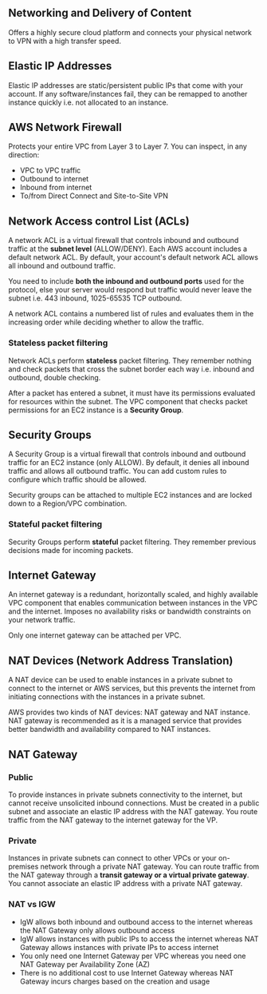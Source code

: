 ## Networking and Delivery of Content

Offers a highly secure cloud platform and connects your physical network to VPN with a high transfer speed.

## Elastic IP Addresses

Elastic IP addresses are static/persistent public IPs that come with your account. If any software/instances fail, they can be remapped to another instance quickly i.e. not allocated to an instance.

## AWS Network Firewall

Protects your entire VPC from Layer 3 to Layer 7. You can inspect, in any direction:

- VPC to VPC traffic
- Outbound to internet
- Inbound from internet
- To/from Direct Connect and Site-to-Site VPN

## Network Access control List (ACLs)

A network ACL is a virtual firewall that controls inbound and outbound traffic at the **subnet level** (ALLOW/DENY). Each AWS account includes a default network ACL. By default, your account's default network ACL allows all inbound and outbound traffic.

You need to include **both the inbound and outbound ports** used for the protocol, else your server would respond but traffic would never leave the subnet i.e. 443 inbound, 1025-65535 TCP outbound.

A network ACL contains a numbered list of rules and evaluates them in the increasing order while deciding whether to allow the traffic.

### Stateless packet filtering

Network ACLs perform **stateless** packet filtering. They remember nothing and check packets that cross the subnet border each way i.e. inbound and outbound, double checking.

After a packet has entered a subnet, it must have its permissions evaluated for resources within the subnet. The VPC component that checks packet permissions for an EC2 instance is a **Security Group**.

## Security Groups

A Security Group is a virtual firewall that controls inbound and outbound traffic for an EC2 instance (only ALLOW). By default, it denies all inbound traffic and allows all outbound traffic. You can add custom rules to configure which traffic should be allowed.

Security groups can be attached to multiple EC2 instances and are locked down to a Region/VPC combination.

### Stateful packet filtering

Security Groups perform **stateful** packet filtering. They remember previous decisions made for incoming packets.

## Internet Gateway

An internet gateway is a redundant, horizontally scaled, and highly available VPC component that enables communication between instances in the VPC and the internet. Imposes no availability risks or bandwidth constraints on your network traffic.

Only one internet gateway can be attached per VPC.

## NAT Devices (Network Address Translation)

A NAT device can be used to enable instances in a private subnet to connect to the internet or AWS services, but this prevents the internet from initiating connections with the instances in a private subnet.

AWS provides two kinds of NAT devices: NAT gateway and NAT instance. NAT gateway is recommended as it is a managed service that provides better bandwidth and availability compared to NAT instances.

## NAT Gateway

### Public

To provide instances in private subnets connectivity to the internet, but cannot receive unsolicited inbound connections. Must be created in a public subnet and associate an elastic IP address with the NAT gateway. You route traffic from the NAT gateway to the internet gateway for the VP.

### Private

Instances in private subnets can connect to other VPCs or your on-premises network through a private NAT gateway. You can route traffic from the NAT gateway through a **transit gateway or a virtual private gateway**. You cannot associate an elastic IP address with a private NAT gateway.

### NAT vs IGW

- IgW allows both inbound and outbound access to the internet whereas the NAT Gateway only allows outbound access
- IgW allows instances with public IPs to access the internet whereas NAT Gateway allows instances with private IPs to access internet
- You only need one Internet Gateway per VPC whereas you need one NAT Gateway per Availability Zone (AZ)
- There is no additional cost to use Internet Gateway whereas NAT Gateway incurs charges based on the creation and usage
